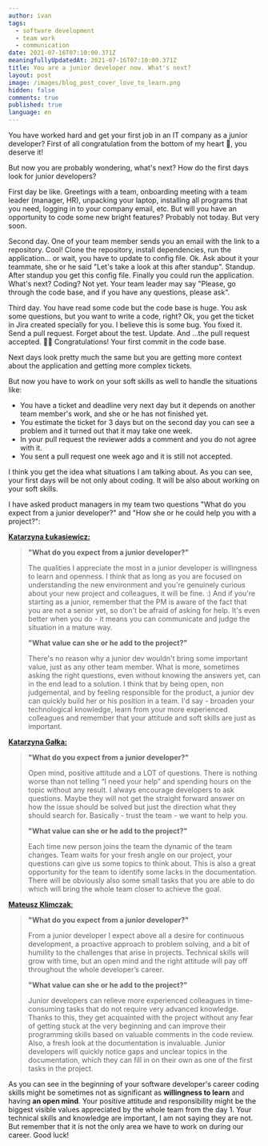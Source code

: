 ```yaml
---
author: ivan
tags:
  - software development
  - team work
  - communication
date: 2021-07-16T07:10:00.371Z
meaningfullyUpdatedAt: 2021-07-16T07:10:00.371Z
title: You are a junior developer now. What's next?
layout: post
image: /images/blog_post_cover_love_to_learn.png
hidden: false
comments: true
published: true
language: en
---
```

You have worked hard and get your first job in an IT company as a junior developer? First of all congratulation from the bottom of my heart 💓, you deserve it!

But now you are probably wondering, what's next? How do the first days look for junior developers?

First day be like. Greetings with a team, onboarding meeting with a team leader (manager, HR), unpacking your laptop, installing all programs that you need, logging in to your company email, etc. But will you have an opportunity to code some new bright features? Probably not today. But very soon. 

Second day. One of your team member sends you an email with the link to a repository. Cool! Clone the repository, install dependencies, run the application... or wait, you have to update to config file. Ok. Ask about it your teammate, she or he said "Let's take a look at this after standup". Standup. After standup you get this config file. Finally you could run the application. What's next? Coding? Not yet. Your team leader may say "Please, go through the code base, and if you have any questions, please ask".

Third day. You have read some code but the code base is huge. You ask some questions, but you want to write a code, right? Ok, you get the ticket in Jira created specially for you. I believe this is some bug. You fixed it. Send a pull request. Forget about the test. Update. And ...the pull request accepted. 💪🥳 Congratulations! Your first commit in the code base.

Next days look pretty much the same but you are getting more context about the application and getting more complex tickets.

But now you have to work on your soft skills as well to handle the situations like:

* You have a ticket and deadline very next day but it depends on another team member's work, and she or he has not finished yet.
* You estimate the ticket for 3 days but on the second day you can see a problem and it turned out that it may take one week.
* In your pull request the reviewer adds a comment and you do not agree with it.
* You sent a pull request one week ago and it is still not accepted. 

I think you get the idea what situations I am talking about. As you can see, your first days will be not only about coding. It will be also about working on your soft skills. 

I have asked product managers in my team two questions "What do you expect from a junior developer?" and "How she or he could help you with a project?":

**[Katarzyna Łukasiewicz:](https://www.linkedin.com/in/katarzyna-%C5%82ukasiewicz-b473901aa/)**

> **"What do you expect from a junior developer?"**
>
> The qualities I appreciate the most in a junior developer is willingness to learn and openness. I think that as long as you are focused on understanding the new environment and you're genuinely curious about your new project and colleagues, it will be fine. :) And if you're starting as a junior, remember that the PM is aware of the fact that you are not a senior yet, so don't be afraid of asking for help. It's even better when you do - it means you can communicate and judge the situation in a mature way.
>
> **"What value can she or he add to the project?"**
>
> There's no reason why a junior dev wouldn't bring some important value, just as any other team member. What is more, sometimes asking the right questions, even without knowing the answers yet, can in the end lead to a solution. I think that by being open, non judgemental, and by feeling responsible for the product, a junior dev can quickly build her or his position in a team. I'd say - broaden your technological knowledge, learn from your more experienced colleagues and remember that your attitude and soft skills are just as important.

**[Katarzyna Gałka:](https://www.linkedin.com/in/katarzyna-ga%C5%82ka-339706192/)**

> **"What do you expect from a junior developer?"**
>
> Open mind, positive attitude and a LOT of questions. There is nothing worse than not telling “I need your help” and spending hours on the topic without any result. I always encourage developers to ask questions. Maybe they will not get the straight forward answer on how the issue should be solved but just the direction what they should search for. Basically - trust the team - we want to help you.
>
> **"What value can she or he add to the project?"**
>
> Each time new person joins the team the dynamic of the team changes. Team waits for your fresh angle on our project, your questions can give us some topics to think about. This is also a great opportunity for the team to identify some lacks in the documentation. There will be obviously also some small tasks that you are able to do which will bring the whole team closer to achieve the goal.

[**Mateusz Klimczak**:](https://www.linkedin.com/in/klimczak-mateusz/)

> **"What do you expect from a junior developer?"**
>
> From a junior developer I expect above all a desire for continuous development, a proactive approach to problem solving, and a bit of humility to the challenges that arise in projects. Technical skills will grow with time, but an open mind and the right attitude will pay off throughout the whole developer’s career.
>
> **"What value can she or he add to the project?"**
>
> Junior developers can relieve more experienced colleagues in time-consuming tasks that do not require very advanced knowledge. Thanks to this, they get acquainted with the project without any fear of getting stuck at the very beginning and can improve their programming skills based on valuable comments in the code review. Also, a fresh look at the documentation is invaluable. Junior developers will quickly notice gaps and unclear topics in the documentation, which they can fill in on their own as one of the first tasks in the project.

As you can see in the beginning of your software developer's career coding skills might be sometimes not as significant as **willingness to learn** and having **an open mind**. Your positive attitude and responsibility might be the biggest visible values appreciated by the whole team from the day 1. Your technical skills and knowledge are important, I am not saying they are not. But remember that it is not the only area we have to work on during our career. Good luck!
